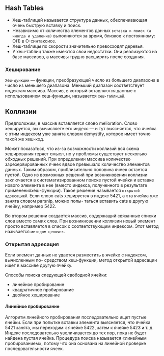 ## Hash Tables

- Хеш-таблицей называется структура данных, обеспечивающая очень быструю вставку и поиск.
- Независимо от количества элементов данных `вставка и поиск (а иногда и удаление)` выполняются за время, близкое к постоянному: O(1) в O-синтаксисе.
- Хеш-таблицы по скорости значительно превосходят деревья.
- У хеш-таблиц также имеются свои недостатки. Они реализуются на базе массивов, а массивы трудно расширить после создания.

<h3>Хеширование</h3>

`Хеш-функции` — функции, преобразующей число из большего диапазона в число из меньшего диапазона. Меньший диапазон
соответствует индексам массива. Массив, в который вставляются данные с использованием хеш-функции, называется `хеш-таблицей`.

<h2>Коллизии</h2>

Предположим, в массив вставляется слово melioration. Слово хешируется, вы вычисляете его индекс — и тут выясняется, что ячейка с этим индексом уже занята
словом demystify, которое имеет точно такой же хеш-код.

Может показаться, что из-за возможности коллизий вся схема хеширования теряет смысл, но у проблемы существует несколько обходных решений.
При определении массива количество зарезервированных ячеек вдвое превышало количество элементов данных. Таким образом, приблизительно
половина ячеек остается пустой. Одно из возможных решений при возникновении коллизии заключается в систематизированном поиске пустой ячейки и вставке
нового элемента в нее (вместо индекса, полученного в результате примененияхеш-функции). 
Такое решение называется `открытой адресацией`. Если слово cats хешируется в индекс 5421, а эта ячейка уже занята словом parsnip, можно попы-
таться вставить cats в другую ячейку, например 5422.

Во втором решении создается массив, содержащий связанные списки слов вместо самих слов. При возникновении коллизии новый
элемент просто вставляется в список с соответствующим индексом. Этот метод называется `методом цепочек`.

<h3>Открытая адресация</h3>

Если элемент данных не удается разместить в ячейке с индексом, вычисленным по-
средством хеш-функции, метод открытой адресации ищет в массиве другую ячейку.

Способы поиска следующей свободной ячейки: 
- линейное пробирование
- квадратичное пробирование
- двойное хеширование

<h4>Линейное пробирование</h4>

Алгоритм линейного пробирования последовательно ищет пустые ячейки. Если при попытке вставки элемента выясняется, что ячейка 5421 занята, мы переходим
к ячейке 5422, затем к ячейке 5423 и т. д. Индекс последовательно увеличивается до тех пор, пока не будет найдена пустая ячейка. Процедура поиска называется
«линейным пробированием», потому что она основана на линейной проверке последовательности ячеек.

